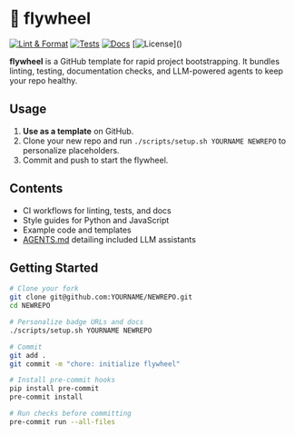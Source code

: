 # 🎡 flywheel

[![Lint & Format](https://img.shields.io/github/actions/workflow/status/__OWNER__/__REPO__/.github/workflows/01-lint-format.yml)]()
[![Tests](https://img.shields.io/github/actions/workflow/status/__OWNER__/__REPO__/.github/workflows/02-tests.yml)]()
[![Docs](https://img.shields.io/github/actions/workflow/status/__OWNER__/__REPO__/.github/workflows/03-docs.yml)]()
[![License](https://img.shields.io/github/license/__OWNER__/__REPO__)]()

**flywheel** is a GitHub template for rapid project bootstrapping. It bundles linting, testing, documentation checks, and LLM-powered agents to keep your repo healthy.

## Usage

1. **Use as a template** on GitHub.
2. Clone your new repo and run `./scripts/setup.sh YOURNAME NEWREPO` to personalize placeholders.
3. Commit and push to start the flywheel.

## Contents

- CI workflows for linting, tests, and docs
- Style guides for Python and JavaScript
- Example code and templates
- [AGENTS.md](AGENTS.md) detailing included LLM assistants

## Getting Started

```bash
# Clone your fork
git clone git@github.com:YOURNAME/NEWREPO.git
cd NEWREPO

# Personalize badge URLs and docs
./scripts/setup.sh YOURNAME NEWREPO

# Commit
git add .
git commit -m "chore: initialize flywheel"

# Install pre-commit hooks
pip install pre-commit
pre-commit install

# Run checks before committing
pre-commit run --all-files
```
